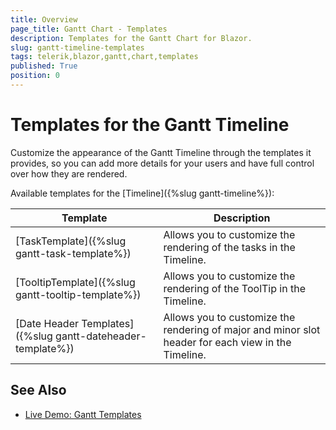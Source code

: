 ```yaml
---
title: Overview
page_title: Gantt Chart - Templates
description: Templates for the Gantt Chart for Blazor.
slug: gantt-timeline-templates
tags: telerik,blazor,gantt,chart,templates
published: True
position: 0
---
```


# Templates for the Gantt Timeline

Customize the appearance of the Gantt Timeline through the templates it provides, so you can add more details for your users and have full control over how they are rendered.

Available templates for the [Timeline]({%slug gantt-timeline%}):

| Template | Description |
| --- | --- |
| [TaskTemplate]({%slug gantt-task-template%}) | Allows you to customize the rendering of the tasks in the Timeline. |
| [TooltipTemplate]({%slug gantt-tooltip-template%}) | Allows you to customize the rendering of the ToolTip in the Timeline. |
| [Date Header Templates]({%slug gantt-dateheader-template%}) | Allows you to customize the rendering of major and minor slot header for each view in the Timeline. |

## See Also

  * [Live Demo: Gantt Templates](https://demos.telerik.com/blazor-ui/gantt/templates)